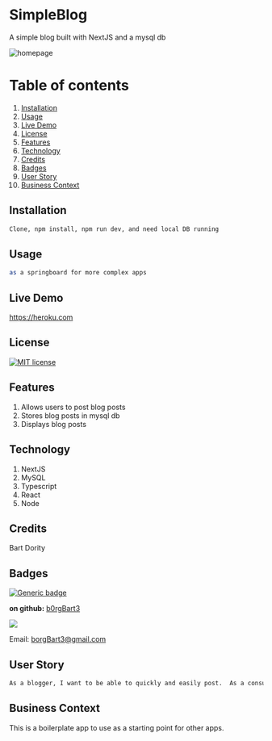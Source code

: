 # SimpleBlog
A simple blog built with NextJS and a mysql db

![homepage](screengrab.jpg)
# Table of contents
1. [Installation](#Installation)
2. [Usage](#Usage)
3. [Live Demo](#Live_Demo)
4. [License](#License)
5. [Features](#Features)
6. [Technology](#Technology)
7. [Credits](#Credits)
8. [Badges](#Badges)
9. [User Story](#User_Story)
10. [Business Context](#Business_Context)
<a name="Installation"></a>
## Installation
```sh
Clone, npm install, npm run dev, and need local DB running
```
<a name="Usage"></a>
## Usage
```sh
as a springboard for more complex apps
```
<a name="Live_Demo"></a>
## Live Demo
https://heroku.com
<a name='License'></a>
## License
[![MIT license](https://img.shields.io/badge/License-MIT-blue.svg)](https://lbesson.mit-license.org/)
<a name="Features"></a>
## Features
1. Allows users to post blog posts
2.  Stores blog posts in mysql db
3.  Displays blog posts
<a name="Technology"></a>
## Technology
1. NextJS
2. MySQL
3. Typescript
4. React
5. Node
<a name="Credits"></a>
## Credits
Bart Dority
<a name="Badges"></a>
## Badges
 [![Generic badge](https://img.shields.io/badge/NexJS,_React,_Typescript,_MySQL,_Node-Professional-<COLOR>.svg)](https://shields.io/)

**on github:** <a href='github.com/b0rgBart3'>b0rgBart3</a>

[![](https://github.com/b0rgBart3.png?size=90)](https://github.com/remarkablemark)

Email: borgBart3@gmail.com
<a name="User_Story"></a>
## User Story
```sh
As a blogger, I want to be able to quickly and easily post.  As a consumer of posts, I want to be able to quickly and easily read the blog.
```
<a name="Business_Context"></a>
## Business Context
This is a boilerplate app to use as a starting point for other apps.

